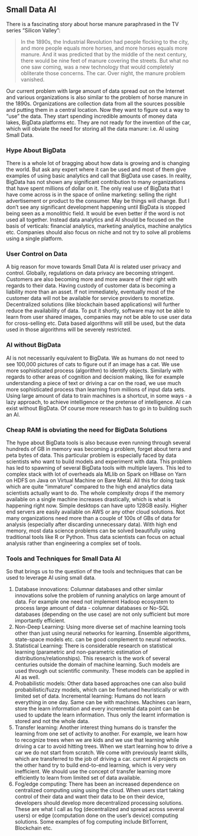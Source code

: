 ## Small Data AI

There is a fascinating story about horse manure paraphrased in the TV series “Silicon Valley”:

> In the 1890s, the Industrial Revolution had people flocking to the city, and more people equals more horses, and more horses equals more manure. And it was predicted that by the middle of the next century, there would be nine feet of manure covering the streets. But what no one saw coming, was a new technology that would completely obliterate those concerns. The car. Over night, the manure problem vanished.

Our current problem with large amount of data spread out on the Internet and various organizations is also similar to the problem of horse manure in the 1890s. Organizations are collection data from all the sources possible and putting them in a central location. Now they want to figure out a way to “use” the data. They start spending incredible amounts of money data lakes, BigData platforms etc. They are not ready for the invention of the car, which will obviate the need for storing all the data manure: i.e. AI using Small Data.

### Hype About BigData
There is a whole lot of bragging about how data is growing and is changing the world. But ask any expert where it can be used and most of them give examples of using basic analytics and call that BigData use cases. In reality, BigData has not shown any significant contribution to many organizations that have spent millions of dollar on it. The only real use of BigData that I have come across is in the space of online marketing: selling the right advertisement or product to the consumer. May be things will change. But I don’t see any significant development happening until BigData is stopped being seen as a monolithic field. It would be even better if the word is not used all together. Instead data analytics and AI should be focused on the basis of verticals: financial analytics, marketing analytics, machine analytics etc. Companies should also focus on niche and not try to solve all problems using a single platform.

### User Control on Data
A big reason for move towards Small Data AI is related user privacy and control. Globally, regulations on data privacy are becoming stringent. Customers are also becoming more and more aware of their right with regards to their data. Having custody of customer data is becoming a liability more than an asset. If not immediately, eventually most of the customer data will not be available for service providers to monetize. Decentralized solutions (like blockchain based applications) will further reduce the availability of data. To put it shortly, software may not be able to learn from user shared images, companies may not be able to use user data for cross-selling etc. Data based algorithms will still be used, but the data used in those algorithms will be severely restricted.

### AI without BigData
AI is not necessarily equivalent to BigData. We as humans do not need to see 100,000 pictures of cats to figure out if an image has a cat. We use more sophisticated process (algorithm) to identify objects. Similarly with regards to other areas of cognition and decision making, like for example understanding a piece of text or driving a car on the road, we use much more sophisticated process than learning from millions of input data sets. Using large amount of data to train machines is a shortcut, in some ways - a lazy approach, to achieve intelligence or the pretense of intelligence. AI can exist without BigData. Of course more research has to go in to building such an AI.

### Cheap RAM is obviating the need for BigData Solutions
The hype about BigData tools is also because even running through several hundreds of GB in memory was becoming a problem, forget about terra and peta bytes of data. This particular problem is especially faced by data scientists who want to build models and experiment with data. This problem has led to spawning of several BigData tools with multiple layers. This led to complex stack with lot of overheads ala MLlib on Spark on HBase on Yarn on HDFS on Java on Virtual Machine on Bare Metal. All this for doing task which are quite “immature” compared to the high end analytics data scientists actually want to do. The whole complexity drops if the memory available on a single machine increases drastically, which is what is happening right now. Simple desktops can have upto 128GB easily. Higher end servers are easily available on AWS or any other cloud solutions. Not many organizations need more than a couple of 100s of GBs of data for analysis (especially after discarding unnecessary data). With high end memory, most data science problems can be solved beautifully using traditional tools like R or Python. Thus data scientists can focus on actual analysis rather than engineering a complex set of tools.

### Tools and Techniques for Small Data AI
So that brings us to the question of the tools and techniques that can be used to leverage AI using small data.

1. Database innovations: Columnar databases and other similar innovations solve the problem of running analytics on large amount of data. For example one need not implement Hadoop ecosystem to process large amount of data - columnar databases or No-SQL databases (depending on the use case) are not only sufficient but more importantly efficient.
2. Non-Deep Learning: Using more diverse set of machine learning tools other than just using neural networks for learning. Ensemble algorithms, state-space models etc. can be good complement to neural networks.
3. Statistical Learning: There is considerable research on statistical learning (parametric and non-parametric estimation of distributions/relationships). This research is the work of several centuries outside the domain of machine learning. Such models are used through out scientific community. These models can be applied in AI as well.
4. Probabilistic models: Other data based approaches one can also build probabilistic/fuzzy models, which can be finetuned heuristically or with limited set of data.
Incremental learning: Humans do not learn everything in one day. Same can be with machines. Machines can learn, store the learn information and every incremental data point can be used to update the learn information. Thus only the learnt information is stored and not the whole data.
5. Transfer learning: Another interest thing humans do is transfer the learning from one set of activity to another. For example, we learn how to recognize trees when we are kids and we use that learning while driving a car to avoid hitting trees. When we start learning how to drive a car we do not start from scratch. We come with previously learnt skills, which are transferred to the job of driving a car. current AI projects on the other hand try to build end-to-end learning, which is very very inefficient. We should use the concept of transfer learning more efficiently to learn from limited set of data available.
6. Fog/edge computing: There has been an increased dependence on centralized computing using using the cloud. When users start taking control of their data and want their data to be on their device, developers should develop more decentralized processing solutions. These are what I call as fog (decentralized and spread across several users) or edge (computation done on the user’s device) computing solutions. Some examples of fog computing include BitTorrent, Blockchain etc.

